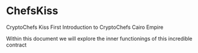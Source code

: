 # ChefsKiss
CryptoChefs Kiss
First Introduction to CryptoChefs Cairo Empire

Within this document we will explore the inner functionings of this incredible contract
